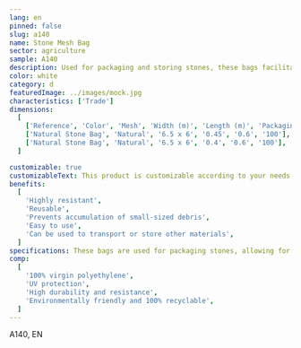 ```yaml
---
lang: en
pinned: false
slug: a140
name: Stone Mesh Bag
sector: agriculture
sample: A140
description: Used for packaging and storing stones, these bags facilitate their storage and allow for easy visibility.
color: white
category: d
featuredImage: ../images/mock.jpg
characteristics: ['Trade']
dimensions:
  [
    ['Reference', 'Color', 'Mesh', 'Width (m)', 'Length (m)', 'Packaging (pcs)'],
    ['Natural Stone Bag', 'Natural', '6.5 x 6', '0.45', '0.6', '100'],
    ['Natural Stone Bag', 'Natural', '6.5 x 6', '0.4', '0.6', '100'],
  ]

customizable: true
customizableText: This product is customizable according to your needs. Contact us for more information.
benefits:
  [
    'Highly resistant',
    'Reusable',
    'Prevents accumulation of small-sized debris',
    'Easy to use',
    'Can be used to transport or store other materials',
  ]
specifications: These bags are used for packaging stones, allowing for better visibility of the product.
comp:
  [
    '100% virgin polyethylene',
    'UV protection',
    'High durability and resistance',
    'Environmentally friendly and 100% recyclable',
  ]
---
```


A140, EN
